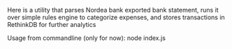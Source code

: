 
Here is a utility that parses Nordea bank exported bank statement, runs it over simple rules engine to categorize expenses, and stores transactions in RethinkDB for further analytics

Usage from commandline (only for now): node index.js <csv-statement-file>
